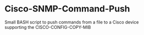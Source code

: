 # Cisco-SNMP-Command-Push
Small BASH script to push commands from a file to a Cisco device supporting the CISCO-CONFIG-COPY-MIB
